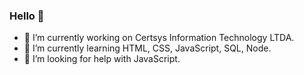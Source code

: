 ### Hello 👋


- 🔭 I’m currently working on Certsys Information Technology LTDA.
- 🌱 I’m currently learning HTML, CSS, JavaScript, SQL, Node.
- 🤔 I’m looking for help with JavaScript.
